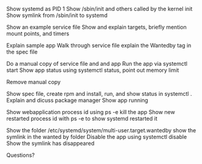 Show systemd as PID 1
Show /sbin/init and others  called by the kernel init
Show symlink from /sbin/init to systemd

Show an example service file
Show and explain targets, briefly mention mount points, and timers

Explain sample app
Walk through service file
explain the Wantedby tag in the spec file

Do a manual copy of service file and and app
Run the app via systemctl start
Show app status using systemctl status, point out memory limit 

Remove manual copy

Show spec file, create rpm and install, run, and show status in systemctl .
Explain and dicuss package manager
Show app running

Show webapplication process id using  ps -e
kill the app
Show new restarted process id with ps -e to show systemd restarted it

Show the folder /etc/systemd/system/multi-user.target.wantedby
show the symlink in the wanted by folder
Disable the app using systemctl disable
Show the symlink has disappeared

Questions?
